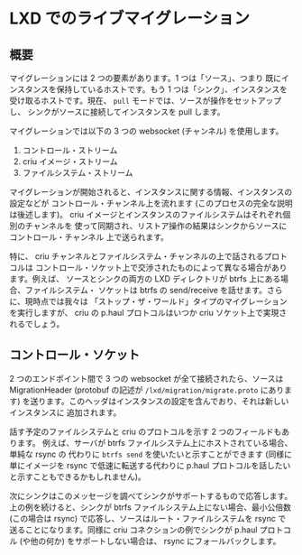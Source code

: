 # LXD でのライブマイグレーション
<!-- Live Migration in LXD -->

## 概要 <!-- Overview -->

<!--
Migration has two pieces, a "source", that is, the host that already has the
instance, and a "sink", the host that's getting the instance. Currently,
in the `pull` mode, the source sets up an operation, and the sink connects
to the source and pulls the instance.
-->
マイグレーションには 2 つの要素があります。1 つは「ソース」、つまり
既にインスタンスを保持しているホストです。もう 1 つは「シンク」、インスタンスを
受け取るホストです。現在、 `pull` モードでは、ソースが操作をセットアップし、
シンクがソースに接続してインスタンスを pull します。

<!--
There are three websockets (channels) used in migration:

  1. the control stream
  2. the criu images stream
  3. the filesystem stream
-->
マイグレーションでは以下の 3 つの websocket (チャンネル) を使用します。

  1. コントロール・ストリーム
  2. criu イメージ・ストリーム
  3. ファイルシステム・ストリーム

<!--
When a migration is initiated, information about the instance, its
configuration, etc. are sent over the control channel (a full
description of this process is below), the criu images and instance
filesystem are synced over their respective channels, and the result of
the restore operation is sent from the sink to the source over the
control channel.
-->
マイグレーションが開始されると、インスタンスに関する情報、インスタンスの設定などが
コントロール・チャンネル上を流れます (このプロセスの完全な説明は後述します)。
criu イメージとインスタンスのファイルシステムはそれぞれ個別のチャンネルを
使って同期され、リストア操作の結果はシンクからソースにコントロール・チャンネル
上で送られます。

<!--
In particular, the protocol that is spoken over the criu channel and filesystem
channel can vary, depending on what is negotiated over the control socket. For
example, both the source and the sink's LXD directory is on btrfs, the
filesystem socket can speak btrfs-send/receive. Additionally, although we do a
"stop the world" type migration right now, support for criu's p.haul protocol
will happen over the criu socket at some later time.
-->
特に、 criu チャンネルとファイルシステム・チャンネルの上で話されるプロトコルは
コントロール・ソケット上で交渉されたものによって異なる場合があります。例えば、
ソースとシンクの両方の LXD ディレクトリが btrfs 上にある場合、ファイルシステム・
ソケットは btrfs の send/receive を話せます。さらに、現時点では我々は
「ストップ・ザ・ワールド」タイプのマイグレーションを実行しますが、 criu の
p.haul プロトコルはいつか criu ソケット上で実現されるでしょう。

## コントロール・ソケット <!-- Control Socket -->

<!--
Once all three websockets are connected between the two endpoints, the
source sends a MigrationHeader (protobuf description found in
`/lxd/migration/migrate.proto`). This header contains the instance
configuration which will be added to the new instance.
-->
2 つのエンドポイント間で 3 つの websocket が全て接続されたら、ソースは
MigrationHeader (protobuf の記述が `/lxd/migration/migrate.proto` にあります)
を送ります。このヘッダはインスタンスの設定を含んでおり、それは新しいインスタンスに
追加されます。

<!--
There are also two fields indicating the filesystem and criu protocol to speak.
For example, if a server is hosted on a btrfs filesystem, it can indicate that it
wants to do a `btrfs send` instead of a simple rsync (similarly, it could
indicate that it wants to speak the p.haul protocol, instead of just rsyncing
the images over slowly).
-->
話す予定のファイルシステムと criu のプロトコルを示す 2 つのフィールドもあります。
例えば、サーバが btrfs ファイルシステム上にホストされている場合、単純な rsync の
代わりに `btrfs send` を使いたいと示すことができます (同様に単にイメージを rsync
で低速に転送する代わりに p.haul プロトコルを話したいと示すこともできるかもしれません)。

<!--
The sink then examines this message and responds with whatever it
supports. Continuing our example, if the sink is not on a btrfs
filesystem, it responds with the lowest common denominator (rsync, in
this case), and the source is to send the root filesystem using rsync.
Similarly with the criu connection; if the sink doesn't have support for
the p.haul protocol (or whatever), we fall back to rsync.
-->
次にシンクはこのメッセージを調べてシンクがサポートするもので応答します。
上の例を続けると、シンクが btrfs ファイルシステム上にない場合、最小公倍数
(この場合は rsync) で応答し、ソースはルート・ファイルシステムを rsync で
送ることになります。同様に criu コネクションの例でシンクが p.haul プロトコル
(や他の何か) をサポートしない場合は、 rsync にフォールバックします。

